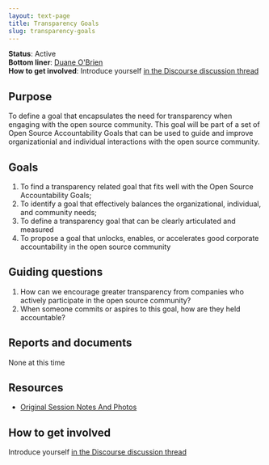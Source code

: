 ```yaml
---
layout: text-page
title: Transparency Goals
slug: transparency-goals
---
```


**Status**: Active<br>
**Bottom liner**: [Duane O'Brien](https://twitter.com/DuaneOBrien)<br>
**How to get involved**: Introduce yourself [in the Discourse discussion thread](https://discourse.sustainoss.org/t/open-source-accountability-goals-defining-a-transparency-goal/)

## Purpose

To define a goal that encapsulates the need for transparency when engaging with the open source community. This goal will be part of a set of Open Source Accountability Goals that can be used to guide and improve organizationial and individual interactions with the open source community.

## Goals

1. To find a transparency related goal that fits well with the Open Source Accountability Goals;
1. To identify a goal that effectively balances the organizational, individual, and community needs;
1. To define a transparency goal that can be clearly articulated and measured
1. To propose a goal that unlocks, enables, or accelerates good corporate accountability in the open source community

## Guiding questions

1. How can we encourage greater transparency from companies who actively participate in the open source community?
1. When someone commits or aspires to this goal, how are they held accountable?

## Reports and documents

None at this time

## Resources

* [Original Session Notes And Photos](https://drive.google.com/drive/folders/1ubgdBZUciK_h5p_ZqY8BOdLiKp-_HBd_)
## How to get involved

Introduce yourself [in the Discourse discussion thread](https://discourse.sustainoss.org/t/open-source-accountability-goals-defining-a-transparency-goal/)
